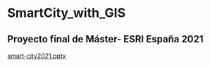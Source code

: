 # SmartCity_with_GIS
## Proyecto final de Máster- ESRI España 2021

[smart-city2021.pptx](https://github.com/user-attachments/files/16521665/smart-city2021.pptx)
